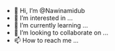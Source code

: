 - 👋 Hi, I’m @Nawinamidub
- 👀 I’m interested in ...
- 🌱 I’m currently learning ...
- 💞️ I’m looking to collaborate on ...
- 📫 How to reach me ...

<!---
Nawinamidub/Nawinamidub is a ✨ special ✨ repository because its `README.md` (this file) appears on your GitHub profile.
You can click the Preview link to take a look at your changes.
--->
